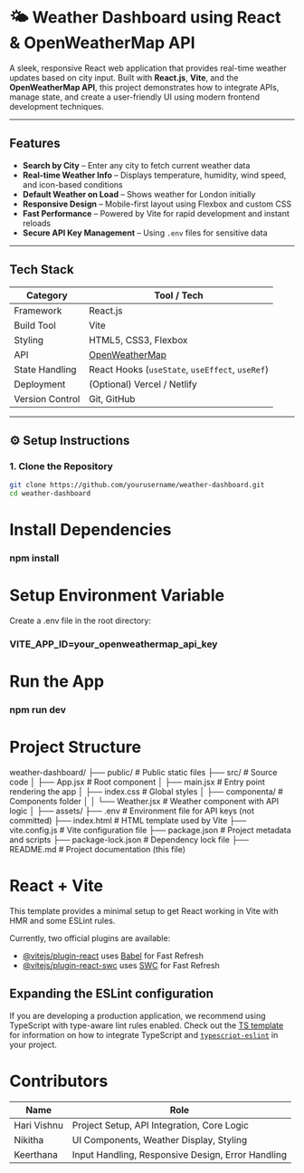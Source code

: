 # 🌤️ Weather Dashboard using React & OpenWeatherMap API

A sleek, responsive React web application that provides real-time weather updates based on city input. Built with **React.js**, **Vite**, and the **OpenWeatherMap API**, this project demonstrates how to integrate APIs, manage state, and create a user-friendly UI using modern frontend development techniques.

---

## Features

- **Search by City** – Enter any city to fetch current weather data
- **Real-time Weather Info** – Displays temperature, humidity, wind speed, and icon-based conditions
- **Default Weather on Load** – Shows weather for London initially
- **Responsive Design** – Mobile-first layout using Flexbox and custom CSS
- **Fast Performance** – Powered by Vite for rapid development and instant reloads
- **Secure API Key Management** – Using `.env` files for sensitive data

---

## Tech Stack

| Category       | Tool / Tech           |
|----------------|------------------------|
| Framework      | React.js               |
| Build Tool     | Vite                   |
| Styling        | HTML5, CSS3, Flexbox   |
| API            | [OpenWeatherMap](https://openweathermap.org/) |
| State Handling | React Hooks (`useState`, `useEffect`, `useRef`) |
| Deployment     | (Optional) Vercel / Netlify |
| Version Control| Git, GitHub            |

---

## ⚙️ Setup Instructions

### 1. Clone the Repository

```bash
git clone https://github.com/yourusername/weather-dashboard.git
cd weather-dashboard
```
# Install Dependencies
### npm install

# Setup Environment Variable
Create a .env file in the root directory:
### VITE_APP_ID=your_openweathermap_api_key

# Run the App
### npm run dev

# Project Structure
weather-dashboard/
├── public/                         # Public static files
├── src/                            # Source code
│   ├── App.jsx                     # Root component
│   ├── main.jsx                    # Entry point rendering the app
│   ├── index.css                   # Global styles
│   ├── componenta/                 # Components folder
│   │   └── Weather.jsx             # Weather component with API logic
│   ├── assets/
├── .env                            # Environment file for API keys (not committed)
├── index.html                      # HTML template used by Vite
├── vite.config.js                  # Vite configuration file
├── package.json                    # Project metadata and scripts
├── package-lock.json               # Dependency lock file
├── README.md                       # Project documentation (this file)


# React + Vite

This template provides a minimal setup to get React working in Vite with HMR and some ESLint rules.

Currently, two official plugins are available:

- [@vitejs/plugin-react](https://github.com/vitejs/vite-plugin-react/blob/main/packages/plugin-react) uses [Babel](https://babeljs.io/) for Fast Refresh
- [@vitejs/plugin-react-swc](https://github.com/vitejs/vite-plugin-react/blob/main/packages/plugin-react-swc) uses [SWC](https://swc.rs/) for Fast Refresh

## Expanding the ESLint configuration

If you are developing a production application, we recommend using TypeScript with type-aware lint rules enabled. Check out the [TS template](https://github.com/vitejs/vite/tree/main/packages/create-vite/template-react-ts) for information on how to integrate TypeScript and [`typescript-eslint`](https://typescript-eslint.io) in your project.

# Contributors
| Name        | Role                                              |
| ----------- | ------------------------------------------------- |
| Hari Vishnu | Project Setup, API Integration, Core Logic        |
| Nikitha     | UI Components, Weather Display, Styling           |
| Keerthana   | Input Handling, Responsive Design, Error Handling |

